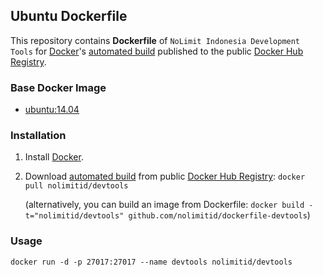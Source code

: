 ## Ubuntu Dockerfile


This repository contains **Dockerfile** of `NoLimit Indonesia Development Tools` for [Docker](https://www.docker.com/)'s [automated build](https://registry.hub.docker.com/u/nolimitid/devtools/) published to the public [Docker Hub Registry](https://registry.hub.docker.com/).


### Base Docker Image

* [ubuntu:14.04](https://registry.hub.docker.com/u/library/ubuntu/)


### Installation

1. Install [Docker](https://www.docker.com/).

2. Download [automated build](https://registry.hub.docker.com/u/nolimitid/devtools/) from public [Docker Hub Registry](https://registry.hub.docker.com/): `docker pull nolimitid/devtools`

   (alternatively, you can build an image from Dockerfile: `docker build -t="nolimitid/devtools" github.com/nolimitid/dockerfile-devtools`)


### Usage

    docker run -d -p 27017:27017 --name devtools nolimitid/devtools
